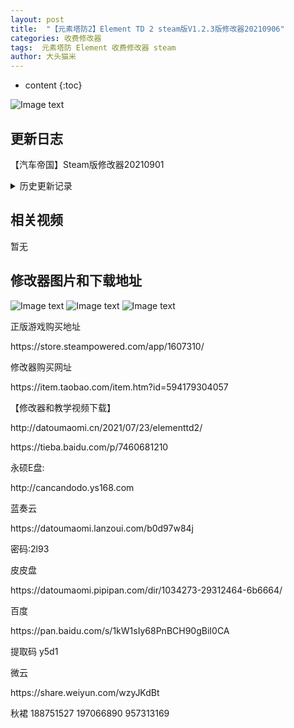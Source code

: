 ```yaml
---
layout: post
title:  "【元素塔防2】Element TD 2 steam版V1.2.3版修改器20210906"
categories: 收费修改器
tags:  元素塔防 Element 收费修改器 steam
author: 大头猫米
---
```


* content
{:toc}

![Image text](https://datoumaomi.github.io/pic/yyy/yuansutafang2/1.jpg)

##  更新日志

【汽车帝国】Steam版修改器20210901




<details>
<summary>历史更新记录</summary><p></p>
无
<p></p>
</details>

## 相关视频
暂无

## 修改器图片和下载地址

![Image text](https://datoumaomi.github.io/pic/yyy/yuansutafang2/2.png)
![Image text](https://datoumaomi.github.io/pic/yyy/yuansutafang2/3.png)
![Image text](https://datoumaomi.github.io/pic/yyy/yuansutafang2/4.png)


<p>正版游戏购买地址</p>
https://store.steampowered.com/app/1607310/
<p></p>
修改器购买网址<p></p>
https://item.taobao.com/item.htm?id=594179304057
<p></p>
【修改器和教学视频下载】
<p></p>
http://datoumaomi.cn/2021/07/23/elementtd2/
<p></p>
https://tieba.baidu.com/p/7460681210
<p></p>
永硕E盘:
<p></p>
http://cancandodo.ys168.com
<p></p>
蓝奏云
<p></p>
https://datoumaomi.lanzoui.com/b0d97w84j
<p></p>
密码:2l93
<p></p>
皮皮盘
<p></p>
https://datoumaomi.pipipan.com/dir/1034273-29312464-6b6664/
<p></p>
百度
<p></p>
https://pan.baidu.com/s/1kW1sIy68PnBCH90gBiI0CA 
<p></p>
提取码  y5d1 
<p></p>
微云
<p></p>
https://share.weiyun.com/wzyJKdBt
<p></p>
<p>秋裙 188751527 197066890 957313169</p>


